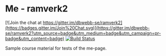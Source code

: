 Me - ramverk2
========================

[![Join the chat at https://gitter.im/dbwebb-se/ramverk2](https://badges.gitter.im/Join%20Chat.svg)](https://gitter.im/dbwebb-se/ramverk2?utm_source=badge&utm_medium=badge&utm_campaign=pr-badge&utm_content=badge)
[![Build Status](https://travis-ci.org/mosbth/ramverk2-me.svg?branch=master)](https://travis-ci.org/mosbth/ramverk2-me)

Sample course material for tests of the me-page.

